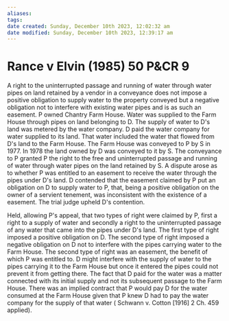 ```yaml
---
aliases: 
tags: 
date created: Sunday, December 10th 2023, 12:02:32 am
date modified: Sunday, December 10th 2023, 12:39:17 am
---
```


# Rance v Elvin (1985) 50 P&CR 9

A right to the uninterrupted passage and running of water through water pipes on land retained by a vendor in a conveyance does not impose a positive obligation to supply water to the property conveyed but a negative obligation not to interfere with existing water pipes and is as such an easement. P owned Chantry Farm House. Water was supplied to the Farm House through pipes on land belonging to D. The supply of water to D's land was metered by the water company. D paid the water company for water supplied to its land. That water included the water that flowed from D's land to the Farm House. The Farm House was conveyed to P by S in 1977. In 1978 the land owned by D was conveyed to it by S. The conveyance to P granted P the right to the free and uninterrupted passage and running of water through water pipes on the land retained by S. A dispute arose as to whether P was entitled to an easement to receive the water through the pipes under D's land. D contended that the easement claimed by P put an obligation on D to supply water to P, that, being a positive obligation on the owner of a servient tenement, was inconsistent with the existence of a easement. The trial judge upheld D's contention.

Held, allowing P's appeal, that two types of right were claimed by P, first a right to a supply of water and secondly a right to the uninterrupted passage of any water that came into the pipes under D's land. The first type of right imposed a positive obligation on D. The second type of right imposed a negative obligation on D not to interfere with the pipes carrying water to the Farm House. The second type of right was an easement, the benefit of which P was entitled to. D might interfere with the supply of water to the pipes carrying it to the Farm House but once it entered the pipes could not prevent it from getting there. The fact that D paid for the water was a matter connected with its initial supply and not its subsequent passage to the Farm House. There was an implied contract that P would pay D for the water consumed at the Farm House given that P knew D had to pay the water company for the supply of that water ( Schwann v. Cotton [1916] 2 Ch. 459 applied).
